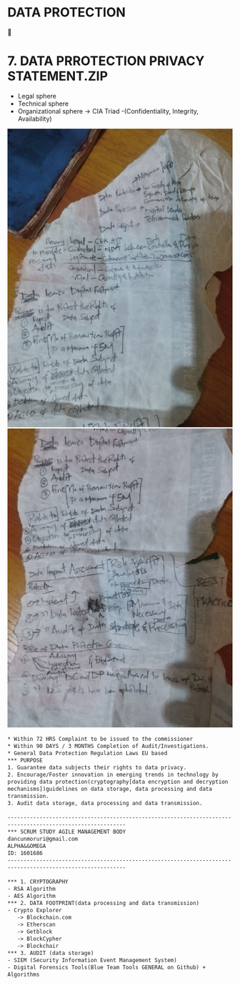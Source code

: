 # DATA PROTECTION

🚀 
# 7. DATA PRROTECTION PRIVACY STATEMENT.ZIP

- Legal sphere
- Technical sphere
- Organizational sphere -> CIA Triad -(Confidentiality, Integrity, Availability)

![title](static/img/data_protection_1.jpg)
![title](static/img/data_protection_2.jpg)

```
* Within 72 HRS Complaint to be issued to the commissioner 
* Within 90 DAYS / 3 MONTHS Completion of Audit/Investigations.
* General Data Protection Regulation Laws EU based
*** PURPOSE 
1. Guarantee data subjects their rights to data privacy.
2. Encourage/Foster innovation in emerging trends in technology by providing data protection(cryptography[data encryption and decryption mechanisms])guidelines on data storage, data processing and data transmission.
3. Audit data storage, data processing and data transmission.
   
-----------------------------------------------------------------------------------------------------------
*** SCRUM STUDY AGILE MANAGEMENT BODY
dancunmoruri@gmail.com 
ALPHA&&OMEGA
ID: 1601686
-----------------------------------------------------------------------------------------------------------

*** 1. CRYPTOGRAPHY 
- RSA Algorithm 
- AES Algorithm 
*** 2. DATA FOOTPRINT(data processing and data transmission)
- Crypto Explorer
   -> Blockchain.com
   -> Etherscan
   -> Getblock
   -> BlockCypher
   -> Blockchair
*** 3. AUDIT (data storage)
- SIEM (Security Information Event Management System)
- Digital Forensics Tools(Blue Team Tools GENERAL on Github) + Algorithms
```



 
